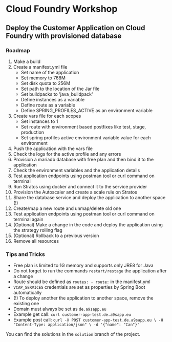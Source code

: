 # Cloud Foundry Workshop

## Deploy the Customer Application on Cloud Foundry with provisioned database

### Roadmap

1. Make a build
2. Create a manifest.yml file
   * Set name of the application
   * Set memory to 768M
   * Set disk quota to 256M
   * Set path to the location of the Jar file
   * Set buildpacks to 'java_buildpack'
   * Define instances as a variable
   * Define route as a variable
   * Define SPRING_PROFILES_ACTIVE as an environment variable
3. Create vars file for each scopes
   * Set instances to 1 
   * Set route with environment based postfixes like test, stage, production
   * Set spring profiles active environment variable value for each environment
4. Push the application with the vars file
5. Check the logs for the active profile and any errors
6. Provision a mariadb database with free plan and then bind it to the application
7. Check the environment variables and the application details
8. Test application endpoints using postman tool or curl command on terminal
9. Run Stratos using docker and connect it to the service provider
10. Provision the Autoscaler and create a scale rule on Stratos
11. Share the database service and deploy the application to another space (!)
12. Create/map a new route and unmap/delete old one
13. Test application endpoints using postman tool or curl command on terminal again
14. (Optional) Make a change in the code and deploy the application using the strategy rolling flag
15. (Optional) Rollback to a previous version
16. Remove all resources

### Tips and Tricks

* Free plan is limited to 1G memory and supports only JRE8 for Java
* Do not forget to run the commands `restart/restage` the application after a change
* Route should be defined as `routes: - route:` in the manifest.yml
* `VCAP_SERVICES` credentials are set as properties by Spring Boot automatically
* (!) To deploy another the application to another space, remove the existing one
* Domain must always be set as `de.a9sapp.eu`
* Example get call: `curl customer-app-test.de.a9sapp.eu`
* Example post call: `curl -X POST customer-app-test.de.a9sapp.eu \
  -H "Content-Type: application/json" \
  -d '{"name": "Can"}' `

You can find the solutions in the `solution` branch of the project.